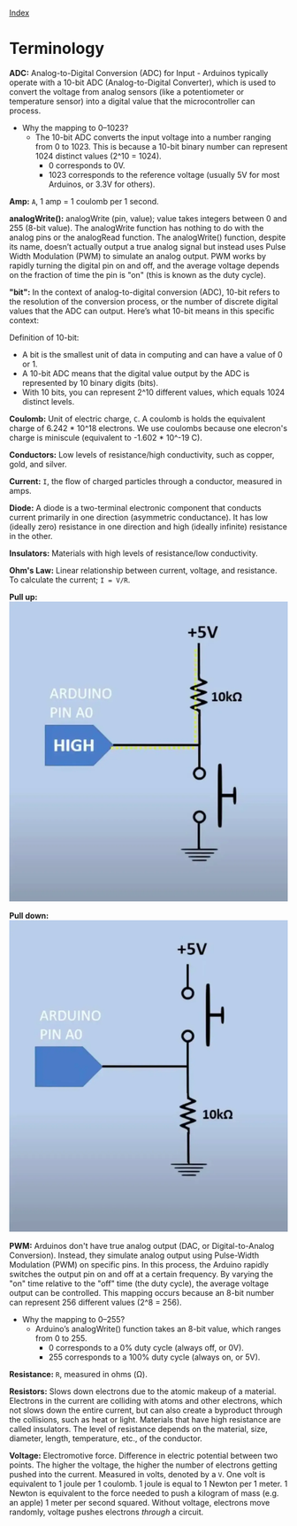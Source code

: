 [Index](index.html)

# Terminology

<!-- ABCDEFGHIJKLMNOPQRSTUVXYZ -->

**ADC:** Analog-to-Digital Conversion (ADC) for Input - Arduinos typically operate with a 10-bit ADC (Analog-to-Digital Converter), which is used to convert the voltage from analog sensors (like a potentiometer or temperature sensor) into a digital value that the microcontroller can process.
* Why the mapping to 0–1023?
  * The 10-bit ADC converts the input voltage into a number ranging from 0 to 1023. This is because a 10-bit binary number can represent 1024 distinct values (2^10 = 1024).
    * 0 corresponds to 0V.
    * 1023 corresponds to the reference voltage (usually 5V for most Arduinos, or 3.3V for others).

**Amp:** `A`, 1 amp = 1 coulomb per 1 second.

**analogWrite():** analogWrite (pin, value); value takes integers between 0 and 255 (8-bit value). The analogWrite function has nothing to do with the analog pins or the analogRead function. The analogWrite() function, despite its name, doesn’t actually output a true analog signal but instead uses Pulse Width Modulation (PWM) to simulate an analog output. PWM works by rapidly turning the digital pin on and off, and the average voltage depends on the fraction of time the pin is "on" (this is known as the duty cycle).

**"bit":** In the context of analog-to-digital conversion (ADC), 10-bit refers to the resolution of the conversion process, or the number of discrete digital values that the ADC can output. Here’s what 10-bit means in this specific context:

Definition of 10-bit:
* A bit is the smallest unit of data in computing and can have a value of 0 or 1.
* A 10-bit ADC means that the digital value output by the ADC is represented by 10 binary digits (bits).
* With 10 bits, you can represent 2^10 different values, which equals 1024 distinct levels.

**Coulomb:** Unit of electric charge, `C`. A coulomb is holds the equivalent charge of 6.242 * 10^18 electrons. We use coulombs because one elecron's charge is miniscule (equivalent to -1.602 * 10^-19 C).

**Conductors:** Low levels of resistance/high conductivity, such as copper, gold, and silver.

**Current:** `I`, the flow of charged particles through a conductor, measured in amps.

**Diode:** A diode is a two-terminal electronic component that conducts current primarily in one direction (asymmetric conductance). It has low (ideally zero) resistance in one direction and high (ideally infinite) resistance in the other.

**Insulators:** Materials with high levels of resistance/low conductivity.

**Ohm's Law:** Linear relationship between current, voltage, and resistance. To calculate the current; `I = V/R`.

**Pull up:** ![](/assets/pull-up.webp)

**Pull down:** ![](/assets/pull-down.webp)

**PWM:** Arduinos don't have true analog output (DAC, or Digital-to-Analog Conversion). Instead, they simulate analog output using Pulse-Width Modulation (PWM) on specific pins. In this process, the Arduino rapidly switches the output pin on and off at a certain frequency. By varying the "on" time relative to the "off" time (the duty cycle), the average voltage output can be controlled. This mapping occurs because an 8-bit number can represent 256 different values (2^8 = 256). 
* Why the mapping to 0–255?
  * Arduino’s analogWrite() function takes an 8-bit value, which ranges from 0 to 255.
    * 0 corresponds to a 0% duty cycle (always off, or 0V).
    * 255 corresponds to a 100% duty cycle (always on, or 5V).

**Resistance:** `R`, measured in ohms (Ω).

**Resistors:** Slows down electrons due to the atomic makeup of a material. Electrons in the current are colliding with atoms and other electrons, which not slows down the entire current, but can also create a byproduct through the collisions, such as heat or light. Materials that have high resistance are called insulators. The level of resistance depends on the material, size, diameter, length, temperature, etc., of the conductor.

**Voltage:** Electromotive force. Difference in electric potential between two points. The higher the voltage, the higher the number of electrons getting pushed into the current. Measured in volts, denoted by a `V`. One volt is equivalent to 1 joule per 1 coulomb. 1 joule is equal to 1 Newton per 1 meter. 1 Newton is equivalent to the force needed to push a kilogram of mass (e.g. an apple) 1 meter per second squared. Without voltage, electrons move randomly, voltage pushes electrons *through* a circuit.